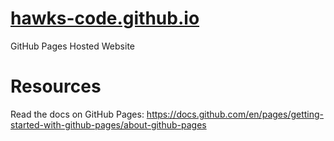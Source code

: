 # [hawks-code.github.io](https://hawks-code.github.io/)

GitHub Pages Hosted Website

# Resources

Read the docs on GitHub Pages: https://docs.github.com/en/pages/getting-started-with-github-pages/about-github-pages
